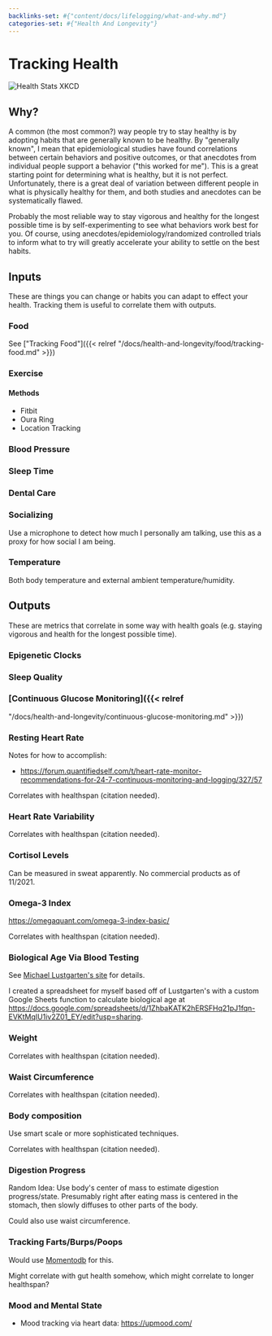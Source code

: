 ```yaml
---
backlinks-set: #{"content/docs/lifelogging/what-and-why.md"}
categories-set: #{"Health And Longevity"}
---
```

# Tracking Health

![Health Stats XKCD](/docs/health-and-longevity/xkcd_health_stats.png)

## Why?

A common (the most common?) way people try to stay healthy is by adopting habits
that are generally known to be healthy. By "generally known", I mean that
epidemiological studies have found correlations between certain behaviors and
positive outcomes, or that anecdotes from individual people support a behavior
("this worked for me"). This is a great starting point for determining what is
healthy, but it is not perfect. Unfortunately, there is a great deal of
variation between different people in what is physically healthy for them, and
both studies and anecdotes can be systematically flawed.

Probably the most reliable way to stay vigorous and healthy for the longest
possible time is by self-experimenting to see what behaviors work best for you.
Of course, using anecdotes/epidemiology/randomized controlled trials to inform
what to try will greatly accelerate your ability to settle on the best habits.

## Inputs

These are things you can change or habits you can adapt to effect your health.
Tracking them is useful to correlate them with outputs.

### Food

See ["Tracking Food"]({{< relref "/docs/health-and-longevity/food/tracking-food.md" >}})

### Exercise

#### Methods

 - Fitbit
 - Oura Ring
 - Location Tracking

### Blood Pressure

### Sleep Time

### Dental Care

### Socializing

Use a microphone to detect how much I personally am talking, use this as a
proxy for how social I am being.

### Temperature

Both body temperature and external ambient temperature/humidity.

## Outputs

These are metrics that correlate in some way with health goals (e.g. staying
vigorous and health for the longest possible time).

### Epigenetic Clocks

### Sleep Quality

### [Continuous Glucose Monitoring]({{< relref
"/docs/health-and-longevity/continuous-glucose-monitoring.md" >}})

### Resting Heart Rate

Notes for how to accomplish:

 - https://forum.quantifiedself.com/t/heart-rate-monitor-recommendations-for-24-7-continuous-monitoring-and-logging/327/57

Correlates with healthspan (citation needed).

### Heart Rate Variability

Correlates with healthspan (citation needed).

### Cortisol Levels

Can be measured in sweat apparently. No commercial products as of 11/2021.

### Omega-3 Index

https://omegaquant.com/omega-3-index-basic/

Correlates with healthspan (citation needed).

### Biological Age Via Blood Testing

See [Michael Lustgarten's
site](https://michaellustgarten.com/2021/09/11/quantifying-biological-age-blood-test-4-in-2021/)
for details.

I created a spreadsheet for myself based off of Lustgarten's with a custom
Google Sheets function to calculate biological age at
https://docs.google.com/spreadsheets/d/1ZhbaKATK2hERSFHq21pJ1fqn-EVKtMqIU1iv2Z01_EY/edit?usp=sharing.

### Weight

Correlates with healthspan (citation needed).

### Waist Circumference

Correlates with healthspan (citation needed).

### Body composition

Use smart scale or more sophisticated techniques.

Correlates with healthspan (citation needed).

### Digestion Progress

Random Idea: Use body's center of mass to estimate digestion progress/state.
Presumably right after eating mass is centered in the stomach, then slowly
diffuses to other parts of the body.

Could also use waist circumference.

### Tracking Farts/Burps/Poops

Would use [Momentodb](https://mementodatabase.com/) for this.

Might correlate with gut health somehow, which might correlate to longer
healthspan?

### Mood and Mental State

 - Mood tracking via heart data: https://upmood.com/